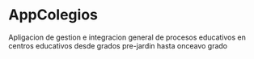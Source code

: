 # AppColegios
Apligacion de gestion e integracion general de procesos educativos en centros educativos desde grados pre-jardin hasta onceavo grado
